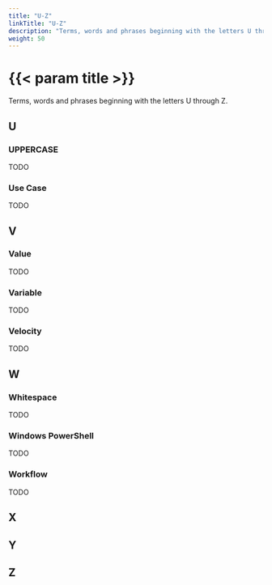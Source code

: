 ```yaml
---
title: "U-Z"
linkTitle: "U-Z"
description: "Terms, words and phrases beginning with the letters U through Z."
weight: 50
---
```


# {{< param title >}}

Terms, words and phrases beginning with the letters U through Z.

## U

### UPPERCASE

TODO

### Use Case

TODO

## V

### Value

TODO

### Variable

TODO

### Velocity

TODO

## W

### Whitespace

TODO

### Windows PowerShell

TODO

### Workflow

TODO

## X

## Y

## Z
